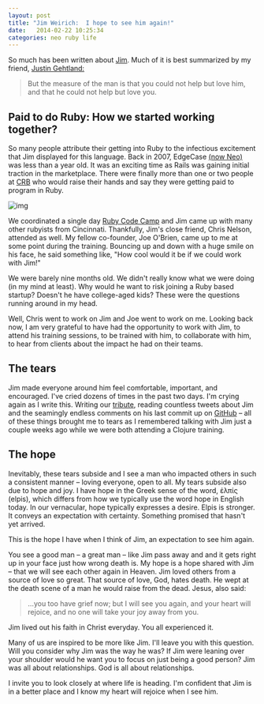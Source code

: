 ```yaml
---
layout: post
title: "Jim Weirich:  I hope to see him again!"
date:   2014-02-22 10:25:34
categories: neo ruby life
---
```


So much has been written about [Jim](http://en.wikipedia.org/wiki/Jim_Weirich).  Much of it is best summarized by my
friend, [Justin Gehtland:](https://medium.com/p/fc86046b8a54)

> But the measure of the man is that you could not help but love him,
    and that he could not help but love you.

## Paid to do Ruby:  How we started working together?

So many people attribute their getting into Ruby to the infectious
excitement that Jim displayed for this language.  Back in 2007, EdgeCase [(now Neo)](http://www.neo.com)
was less than a year old.  It was an exciting time as Rails was gaining
initial traction in the marketplace.  There were finally more than one or
two people at [CRB](http://columbusrb.com) who would raise their hands and say they were getting
paid to program in Ruby.

![img](http://farm6.staticflickr.com/5258/5489951776_849299ef95.jpg)

We coordinated a single day [Ruby Code Camp](https://groups.google.com/forum/#!topic/columbusrb/eH6VO_IFDNE) and Jim came up with many
other rubyists from Cincinnati.  Thankfully, Jim's close friend, Chris Nelson,
attended as well.  My fellow co-founder, Joe O'Brien, came up to me at
some point during the training.  Bouncing up and down with a huge smile on
his face, he said something like, "How cool would it be if we could work
with Jim!"

We were barely nine months old.  We didn't really know what we
were doing (in my mind at least).  Why would he want to risk joining a
Ruby based startup?  Doesn't he have college-aged kids?  These were the
questions running around in my head.

Well, Chris went to work on Jim and Joe went to work on me.  Looking
back now, I am very grateful to have had the opportunity to work with Jim,
to attend his training sessions, to be trained with him, to collaborate
with him, to hear from clients about the impact he had on their teams.

## The tears

Jim made everyone around him feel comfortable, important, and encouraged.
I've cried dozens of times in the past two days.  I'm crying again as I write
this.  Writing our [tribute](http://www.neo.com/), reading countless tweets about Jim and the
seamingly endless comments on his last commit up on [GitHub](https://github.com/jimweirich/wyriki/commit/d28fac7f18aeacb00d8ad3460a0a5a901617c2d4#commitcomment-5440627) &#x2013; all of these
things brought me to tears as I remembered talking with Jim just a couple
weeks ago while we were both attending a Clojure training.

## The hope

Inevitably, these tears subside and I see a man who impacted others in
such a consistent manner &#x2013; loving everyone, open to all. My tears subside also
due to hope and joy.  I have hope in the Greek sense of
the word, ἐλπίς (elpis), which differs from how we typically use the word
hope in English today.  In our vernacular, hope typically expresses a desire.
Elpis is stronger.  It conveys an expectation with certainty.  Something
promised that hasn't yet arrived.

This is the hope I have when I think of Jim, an expectation to see him again.

You see a good man &#x2013; a great man &#x2013; like Jim pass away and and it gets right
up in your face just how wrong death is.  My hope is a hope shared with Jim
 &#x2013; that we will see each other again in Heaven.  Jim loved others from a source
of love so great.  That source of love, God, hates death.  He wept at the death
scene of a man he would raise from the dead.  Jesus, also said:

> &#x2026;you too have grief now; but I will see you again, and your heart will
rejoice, and no one will take your joy away from you.

Jim lived out his faith in Christ everyday.  You all experienced it.

Many of us are inspired to be more like Jim.  I'll leave you with this question.
Will you consider why Jim was the way he was?  If Jim were leaning over
your shoulder would he want you to focus on just being a good person?  Jim
was all about relationships.  God is all about relationships.

I invite you to look closely at where life is heading. I'm confident that
Jim is in a better place and I know my heart will rejoice when I see him.
